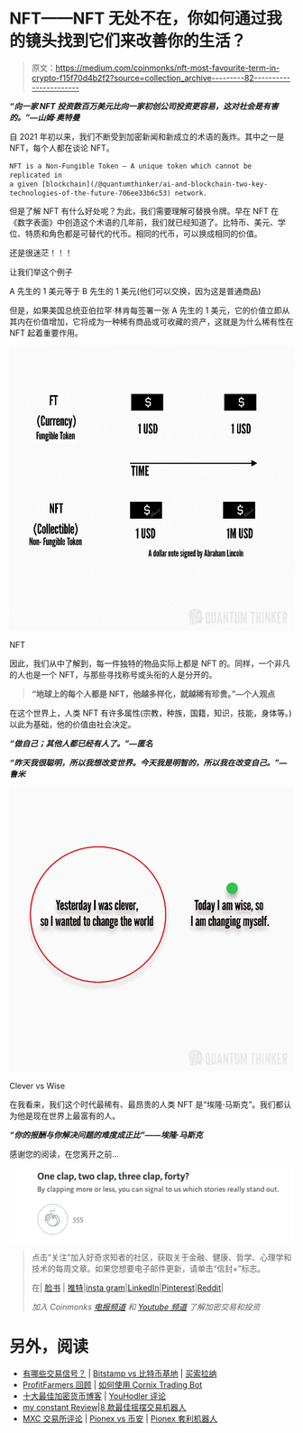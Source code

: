 # NFT——NFT 无处不在，你如何通过我的镜头找到它们来改善你的生活？

> 原文：<https://medium.com/coinmonks/nft-most-favourite-term-in-crypto-f15f70d4b2f2?source=collection_archive---------82----------------------->

***“向一家 NFT 投资数百万美元比向一家初创公司投资更容易，这对社会是有害的。”—山姆·奥特曼***

自 2021 年初以来，我们不断受到加密新闻和新成立的术语的轰炸。其中之一是 NFT，每个人都在谈论 NFT。

```
NFT is a Non-Fungible Token – A unique token which cannot be replicated in 
a given [blockchain](/@quantumthinker/ai-and-blockchain-two-key-technologies-of-the-future-706ee33b6c53) network.
```

但是了解 NFT 有什么好处呢？为此，我们需要理解可替换令牌。早在 NFT 在《数字表面》中创造这个术语的几年前，我们就已经知道了。比特币、美元、学位、特质和角色都是可替代的代币。相同的代币，可以换成相同的价值。

还是很迷茫！！！

让我们举这个例子

A 先生的 1 美元等于 B 先生的 1 美元(他们可以交换，因为这是普通商品)

但是，如果美国总统亚伯拉罕·林肯每签署一张 A 先生的 1 美元，它的价值立即从其内在价值增加，它将成为一种稀有商品或可收藏的资产，这就是为什么稀有性在 NFT 起着重要作用。

![](img/0d3f5980977e659fe3b05887d9ef72a2.png)

NFT

因此，我们从中了解到，每一件独特的物品实际上都是 NFT 的。同样，一个非凡的人也是一个 NFT，与那些寻找称号或头衔的人是分开的。

> **“地球上的每个人都是 NFT，他越多样化，就越稀有珍贵。”—个人观点**

在这个世界上，人类 NFT 有许多属性(宗教，种族，国籍，知识，技能，身体等。)以此为基础，他的价值由社会决定。

***“做自己；其他人都已经有人了。”—匿名***

***“昨天我很聪明，所以我想改变世界。今天我是明智的，所以我在改变自己。”—鲁米***

![](img/1717d5a98ed515fd10b460dffedcb243.png)

Clever vs Wise

在我看来，我们这个时代最稀有、最昂贵的人类 NFT 是“埃隆·马斯克”。我们都认为他是现在世界上最富有的人。

***“你的报酬与你解决问题的难度成正比”——埃隆·马斯克***

感谢您的阅读，在您离开之前…

![](img/45224c752cc59c924a286aac13cef8f9.png)

> 点击“关注”加入好奇求知者的社区，获取关于金融、健康、哲学、心理学和技术的每周文章。如果您想要电子邮件更新，请单击“信封+”标志。
> 
> 在| [脸书](https://www.facebook.com/thequantumthinker) | [推特](https://twitter.com/QuantumThinker)|[insta gram](https://www.instagram.com/the_quantum_thinker/)|[LinkedIn](https://www.linkedin.com/company/quantumthinker/)|[Pinterest](https://www.pinterest.com/quantum_thinker/)|[Reddit](https://www.reddit.com/r/the_quantum_thinker/)|
> 
> *加入 Coinmonks* [*电报频道*](https://t.me/coincodecap) *和* [*Youtube 频道*](https://www.youtube.com/c/coinmonks/videos) *了解加密交易和投资*

# 另外，阅读

*   [有哪些交易信号？](https://coincodecap.com/trading-signal) | [Bitstamp vs 比特币基地](https://coincodecap.com/bitstamp-coinbase) | [买索拉纳](https://coincodecap.com/buy-solana)
*   [ProfitFarmers 回顾](https://coincodecap.com/profitfarmers-review) | [如何使用 Cornix Trading Bot](https://coincodecap.com/cornix-trading-bot)
*   [十大最佳加密货币博客](https://coincodecap.com/best-cryptocurrency-blogs) | [YouHodler 评论](https://coincodecap.com/youhodler-review)
*   [my constant Review](https://coincodecap.com/myconstant-review)|[8 款最佳摇摆交易机器人](https://coincodecap.com/best-swing-trading-bots)
*   [MXC 交易所评论](/coinmonks/mxc-exchange-review-3af0ec1cba8c) | [Pionex vs 币安](https://coincodecap.com/pionex-vs-binance) | [Pionex 套利机器人](https://coincodecap.com/pionex-arbitrage-bot)